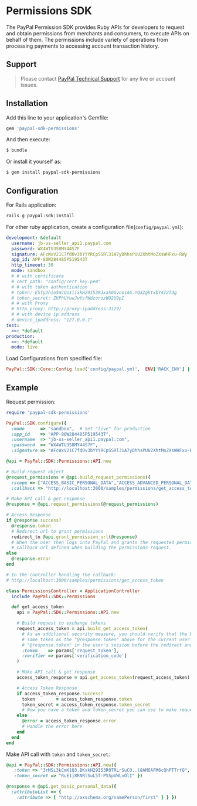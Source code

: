 # Permissions SDK

The PayPal Permission SDK provides Ruby APIs for developers to request and obtain permissions from merchants and consumers, to execute APIs on behalf of them. The permissions include variety of operations from processing payments to accessing account transaction history.

## Support

> Please contact [PayPal Technical Support](https://developer.paypal.com/support/) for any live or account issues.

## Installation

Add this line to your application's Gemfile:

```ruby
gem 'paypal-sdk-permissions'
```

And then execute:

```sh
$ bundle
```

Or install it yourself as:

```sh
$ gem install paypal-sdk-permissions
```

## Configuration

For Rails application:

```sh
rails g paypal:sdk:install
```

For other ruby application, create a configuration file(`config/paypal.yml`):

```yaml
development: &default
  username: jb-us-seller_api1.paypal.com
  password: WX4WTU3S8MY44S7F
  signature: AFcWxV21C7fd0v3bYYYRCpSSRl31A7yDhhsPUU2XhtMoZXsWHFxu-RWy
  app_id: APP-80W284485P519543T
  http_timeout: 30
  mode: sandbox
  # # with certificate
  # cert_path: "config/cert_key.pem"
  # # with token authentication
  # token: ESTy2hio5WJQo1iixkH29I53RJxaS0Gvno1A6.YQXZgktxbY4I2Tdg
  # token_secret: ZKPhUYuwJwYsfWdzorozWO2U9pI
  # # with Proxy
  # http_proxy: http://proxy-ipaddress:3129/
  # # with device ip address
  # device_ipaddress: "127.0.0.1"
test:
  <<: *default
production:
  <<: *default
  mode: live
```

Load Configurations from specified file:

```ruby
PayPal::SDK::Core::Config.load('config/paypal.yml',  ENV['RACK_ENV'] || 'development')
```

## Example

Request permission:

```ruby
require 'paypal-sdk-permissions'

PayPal::SDK.configure({
  :mode      => "sandbox",  # Set "live" for production
  :app_id    => "APP-80W284485P519543T",
  :username  => "jb-us-seller_api1.paypal.com",
  :password  => "WX4WTU3S8MY44S7F",
  :signature => "AFcWxV21C7fd0v3bYYYRCpSSRl31A7yDhhsPUU2XhtMoZXsWHFxu-RWy" })

@api = PayPal::SDK::Permissions::API.new

# Build request object
@request_permissions = @api.build_request_permissions({
  :scope => ["ACCESS_BASIC_PERSONAL_DATA","ACCESS_ADVANCED_PERSONAL_DATA"],
  :callback => "http://localhost:3000/samples/permissions/get_access_token" })

# Make API call & get response
@response = @api.request_permissions(@request_permissions)

# Access Response
if @response.success?
  @response.token
  # Redirect url to grant permissions
  redirect_to @api.grant_permission_url(@response)
  # When the user then logs into PayPal and grants the requested permissions, the user will get redirected to the
  # callback url defined when building the permissions-request.
else
  @response.error
end

# In the controller handling the callback:
# http://localhost:3000/samples/permissions/get_access_token

class PermissionsController < ApplicationController
  include PayPal::SDK::Permissions

  def get_access_token
    api = PayPal::SDK::Permissions::API.new

    # Build request to exchange tokens
    request_access_token = api.build_get_access_token(
      # As an additional security measure, you should verify that the below "params['request_token']" is the
      # same token as the "@response.token" above for the current user. For instance, you could store the
      # "@response.token" in the user's session before the redirect and verify in this method.
      :token    => params['request_token'],
      :verifier => params['verification_code']
    )

    # Make API call & get response
    access_token_response = api.get_access_token(request_access_token)

    # Access Token Response
    if access_token_response.success?
      token        = access_token_response.token
      token_secret = access_token_response.token_secret
      # Now you have a token and token_secret you can use to make requests.
    else
      @error = access_token_response.error
      # Handle the error here
    end
  end
end

```

Make API call with `token` and `token_secret`:

```ruby
@api = PayPal::SDK::Permissions::API.new({
   :token => "3rMSi3kCmK1Q3.BKxkH29I53R0TRLrSuCO..l8AMOAFM6cQhPTTrfQ",
   :token_secret => "RuE1j8RNRlSuL5T-PSSpVWLvOlI" })

@response = @api.get_basic_personal_data({
  :attributeList => {
    :attribute => [ "http://axschema.org/namePerson/first" ] } })
```
